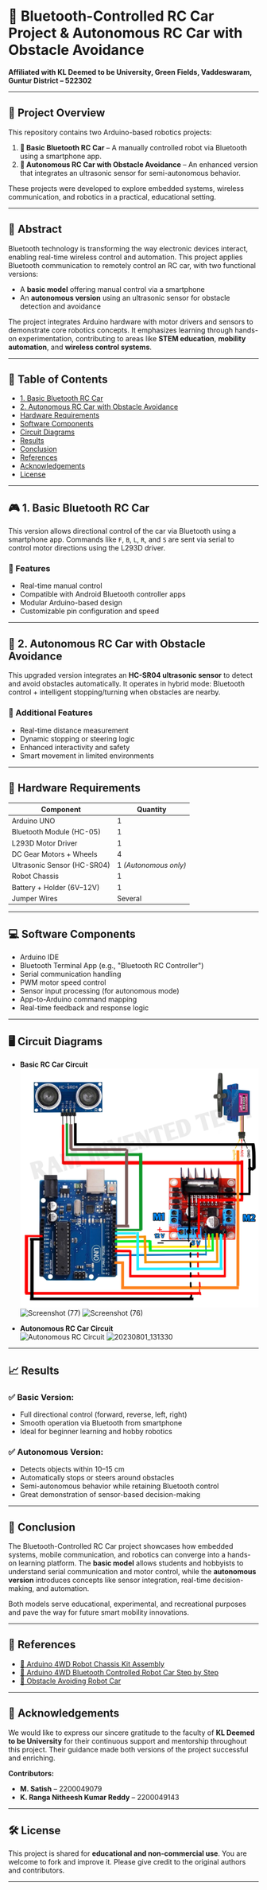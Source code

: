 # 🚗 Bluetooth-Controlled RC Car Project & Autonomous RC Car with Obstacle Avoidance

**Affiliated with KL Deemed to be University, Green Fields, Vaddeswaram, Guntur District – 522302**

---

## 📌 Project Overview

This repository contains two Arduino-based robotics projects:

1. **🔧 Basic Bluetooth RC Car** – A manually controlled robot via Bluetooth using a smartphone app.
2. **🤖 Autonomous RC Car with Obstacle Avoidance** – An enhanced version that integrates an ultrasonic sensor for semi-autonomous behavior.

These projects were developed to explore embedded systems, wireless communication, and robotics in a practical, educational setting.

---

## 📄 Abstract

Bluetooth technology is transforming the way electronic devices interact, enabling real-time wireless control and automation. This project applies Bluetooth communication to remotely control an RC car, with two functional versions:

- A **basic model** offering manual control via a smartphone
- An **autonomous version** using an ultrasonic sensor for obstacle detection and avoidance

The project integrates Arduino hardware with motor drivers and sensors to demonstrate core robotics concepts. It emphasizes learning through hands-on experimentation, contributing to areas like **STEM education**, **mobility automation**, and **wireless control systems**.

---

## 🧾 Table of Contents

- [1. Basic Bluetooth RC Car](#1-basic-bluetooth-rc-car)
- [2. Autonomous RC Car with Obstacle Avoidance](#2-autonomous-rc-car-with-obstacle-avoidance)
- [Hardware Requirements](#hardware-requirements)
- [Software Components](#software-components)
- [Circuit Diagrams](#circuit-diagrams)
- [Results](#results)
- [Conclusion](#conclusion)
- [References](#references)
- [Acknowledgements](#acknowledgements)
- [License](#license)

---

## 🎮 1. Basic Bluetooth RC Car

This version allows directional control of the car via Bluetooth using a smartphone app. Commands like `F`, `B`, `L`, `R`, and `S` are sent via serial to control motor directions using the L293D driver.

### 🔧 Features
- Real-time manual control
- Compatible with Android Bluetooth controller apps
- Modular Arduino-based design
- Customizable pin configuration and speed

---

## 🤖 2. Autonomous RC Car with Obstacle Avoidance

This upgraded version integrates an **HC-SR04 ultrasonic sensor** to detect and avoid obstacles automatically. It operates in hybrid mode: Bluetooth control + intelligent stopping/turning when obstacles are nearby.

### 🧠 Additional Features
- Real-time distance measurement
- Dynamic stopping or steering logic
- Enhanced interactivity and safety
- Smart movement in limited environments

---

## 🧰 Hardware Requirements

| Component                          | Quantity |
|-----------------------------------|----------|
| Arduino UNO                       | 1        |
| Bluetooth Module (HC-05)          | 1        |
| L293D Motor Driver                | 1        |
| DC Gear Motors + Wheels           | 4        |
| Ultrasonic Sensor (HC-SR04)       | 1 *(Autonomous only)* |
| Robot Chassis                     | 1        |
| Battery + Holder (6V–12V)         | 1        |
| Jumper Wires                      | Several  |

---

## 💻 Software Components

- Arduino IDE  
- Bluetooth Terminal App (e.g., "Bluetooth RC Controller")  
- Serial communication handling  
- PWM motor speed control  
- Sensor input processing (for autonomous mode)  
- App-to-Arduino command mapping  
- Real-time feedback and response logic

---

## 🖥️ Circuit Diagrams

- **Basic RC Car Circuit**  
  ![Bluetooth RC Car Circuit](https://github.com/Krnkreddy/Autonomous-RC-Car/blob/main/Images/Obstacle%20Avoiding%20Robot%20Car/20230801_131330.jpg)
![Screenshot (77)](https://github.com/user-attachments/assets/b46b8352-270a-49de-8fa4-f99ef990872c)
![Screenshot (76)](https://github.com/user-attachments/assets/f367c771-0693-41e1-832f-9bf4ab19aa45)

- **Autonomous RC Car Circuit**  
  ![Autonomous RC Circuit](https://github.com/Krnkreddy/Autonomous-RC-Car/tree/main/Images/RC%20Car)
![20230801_131330](https://github.com/user-attachments/assets/b3396426-f26c-488d-8b7e-c37e2e33de62)

---

## 📈 Results

### ✅ Basic Version:
- Full directional control (forward, reverse, left, right)
- Smooth operation via Bluetooth from smartphone
- Ideal for beginner learning and hobby robotics

### ✅ Autonomous Version:
- Detects objects within 10–15 cm
- Automatically stops or steers around obstacles
- Semi-autonomous behavior while retaining Bluetooth control
- Great demonstration of sensor-based decision-making

---

## 📘 Conclusion

The Bluetooth-Controlled RC Car project showcases how embedded systems, mobile communication, and robotics can converge into a hands-on learning platform. The **basic model** allows students and hobbyists to understand serial communication and motor control, while the **autonomous version** introduces concepts like sensor integration, real-time decision-making, and automation.

Both models serve educational, experimental, and recreational purposes and pave the way for future smart mobility innovations.

---

## 🎥 References

- [🔧 Arduino 4WD Robot Chassis Kit Assembly](https://youtu.be/fuEPApoblwo?si=Vs-afMRCmn8TI9B8)  
- [📱 Arduino 4WD Bluetooth Controlled Robot Car Step by Step](https://youtu.be/J4gonNap9EM?si=lVMiDdp0KJt1l1G6)  
- [🧠 Obstacle Avoiding Robot Car](https://youtu.be/J3WN_XWuR8g?si=uP3V66sG6Z71jA61)

---

## 🙏 Acknowledgements

We would like to express our sincere gratitude to the faculty of **KL Deemed to be University** for their continuous support and mentorship throughout this project. Their guidance made both versions of the project successful and enriching.

**Contributors:**
- **M. Satish** – 2200049079  
- **K. Ranga Nitheesh Kumar Reddy** – 2200049143  

---

## 🛠️ License

This project is shared for **educational and non-commercial use**. You are welcome to fork and improve it. Please give credit to the original authors and contributors.

---
